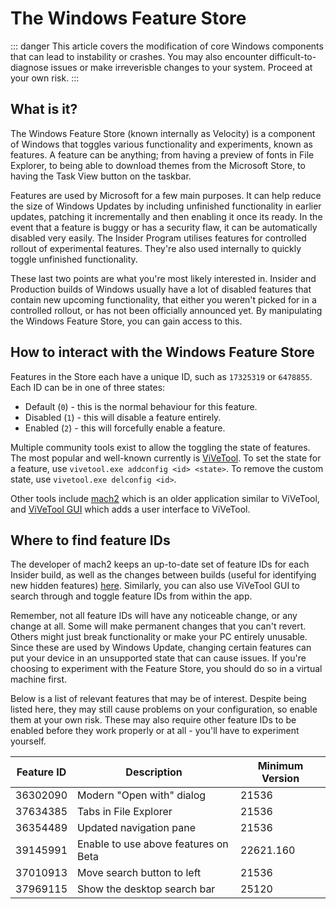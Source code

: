 # The Windows Feature Store

::: danger
This article covers the modification of core Windows components that can lead to instability or crashes. You may also encounter difficult-to-diagnose issues or make irreverisble changes to your system. Proceed at your own risk.
:::

## What is it?

The Windows Feature Store (known internally as Velocity) is a component of Windows that toggles various functionality and experiments, known as features. A feature can be anything; from having a preview of fonts in File Explorer, to being able to download themes from the Microsoft Store, to having the Task View button on the taskbar.

Features are used by Microsoft for a few main purposes. It can help reduce the size of Windows Updates by including unfinished functionality in earlier updates, patching it incrementally and then enabling it once its ready. In the event that a feature is buggy or has a security flaw, it can be automatically disabled very easily. The Insider Program utilises features for controlled rollout of experimental features. They're also used internally to quickly toggle unfinished functionality.

These last two points are what you're most likely interested in. Insider and Production builds of Windows usually have a lot of disabled features that contain new upcoming functionality, that either you weren't picked for in a controlled rollout, or has not been officially announced yet. By manipulating the Windows Feature Store, you can gain access to this.

## How to interact with the Windows Feature Store

Features in the Store each have a unique ID, such as `17325319` or `6478855`. Each ID can be in one of three states:

 - Default (`0`) - this is the normal behaviour for this feature.
 - Disabled (`1`) - this will disable a feature entirely.
 - Enabled (`2`) - this will forcefully enable a feature.
  
Multiple community tools exist to allow the toggling the state of features. The most popular and well-known currently is [ViVeTool](https://github.com/thebookisclosed/ViVe). To set the state for a feature, use `vivetool.exe addconfig <id> <state>`. To remove the custom state, use `vivetool.exe delconfig <id>`.

Other tools include [mach2](https://github.com/riverar/mach2) which is an older application similar to ViVeTool, and [ViVeTool GUI](https://github.com/PeterStrick/vivetool-gui) which adds a user interface to ViVeTool.

## Where to find feature IDs

The developer of mach2 keeps an up-to-date set of feature IDs for each Insider build, as well as the changes between builds (useful for identifying new hidden features) [here](https://github.com/riverar/mach2/tree/master/features). Similarly, you can also use ViVeTool GUI to search through and toggle feature IDs from within the app.

Remember, not all feature IDs will have any noticeable change, or any change at all. Some will make permanent changes that you can't revert. Others might just break functionality or make your PC entirely unusable. Since these are used by Windows Update, changing certain features can put your device in an unsupported state that can cause issues. If you're choosing to experiment with the Feature Store, you should do so in a virtual machine first.

Below is a list of relevant features that may be of interest. Despite being listed here, they may still cause problems on your configuration, so enable them at your own risk. These may also require other feature IDs to be enabled before they work properly or at all - you'll have to experiment yourself.

| Feature ID | Description                          | Minimum Version |
| ---------- | ------------------------------------ | --------------- |
| 36302090   | Modern "Open with" dialog            | 21536           |
| 37634385   | Tabs in File Explorer                | 21536           |
| 36354489   | Updated navigation pane              | 21536           |
| 39145991   | Enable to use above features on Beta | 22621.160       |
| 37010913   | Move search button to left           | 21536           |
| 37969115   | Show the desktop search bar          | 25120           |
